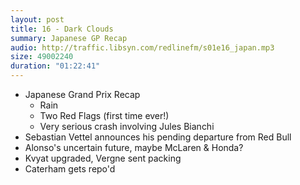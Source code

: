```yaml
---
layout: post
title: 16 - Dark Clouds
summary: Japanese GP Recap
audio: http://traffic.libsyn.com/redlinefm/s01e16_japan.mp3
size: 49002240
duration: "01:22:41"
---
```


* Japanese Grand Prix Recap
  * Rain
  * Two Red Flags (first time ever!)
  * Very serious crash involving Jules Bianchi
* Sebastian Vettel announces his pending departure from Red Bull
* Alonso's uncertain future, maybe McLaren & Honda?
* Kvyat upgraded, Vergne sent packing
* Caterham gets repo'd

<!-- more -->

<audio src="http://traffic.libsyn.com/redlinefm/s01e16_japan.mp3" preload="none" />

[Download MP3](http://traffic.libsyn.com/redlinefm/s01e16_japan.mp3)
